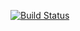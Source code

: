 
[![Build Status](https://dev.azure.com/mfirmin/EWU-CSCD379-2020-Winter(1)/_apis/build/status/mfirmin1.EWU-CSCD379-2020-Winter%20(2)?branchName=Assignment3)](https://dev.azure.com/mfirmin/EWU-CSCD379-2020-Winter(1)/_build/latest?definitionId=6&branchName=Assignment3)

